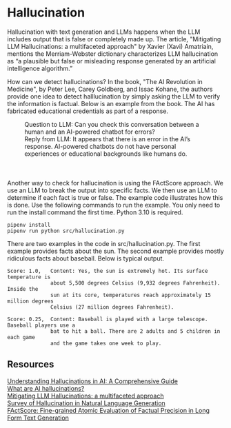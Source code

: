 # Hallucination

Hallucination with text generation and LLMs happens when the LLM includes output that is false or completely made up. The article, "Mitigating LLM Hallucinations: a multifaceted approach" by Xavier (Xavi) Amatriain, mentions the Merriam-Webster dictionary characterizes LLM hallucination as “a plausible but false or misleading response generated by an artificial intelligence algorithm.”  

How can we detect hallucinations?  In the book, "The AI Revolution in Medicine", by Peter Lee, Carey Goldberg, and Issac Kohane, the authors provide one idea to detect halllucination by simply asking the LLM to verify the information is factual.  Below is an example from the book.  The AI has fabricated educational credentials as part of a response.

<div style="padding-left:40px;padding-right:40px;margin-bottom:20px">
Question to LLM: Can you check this conversation between a human and an AI-powered chatbot for errors?</br> 
Reply from LLM: It appears that there is an error in the AI’s response. AI-powered chatbots do not have personal experiences or educational backgrounds like humans do.
</div><br>  

Another way to check for hallucination is using the FActScore approach. We use an LLM to break the output into specific facts.  We then use an LLM to determine if each fact is true or false.  The example code illustrates how this is done.  Use the following commands to run the example. You only need to run the install command the first time. Python 3.10 is required. 

```
pipenv install
pipenv run python src/hallucination.py
```

There are two examples in the code in src/hallucination.py.  The first example provides facts about the sun.  The second example provides mostly ridiculous facts about baseball.  Below is typical output.

```
Score: 1.0,   Content: Yes, the sun is extremely hot. Its surface temperature is
              about 5,500 degrees Celsius (9,932 degrees Fahrenheit). Inside the
              sun at its core, temperatures reach approximately 15 million degrees
              Celsius (27 million degrees Fahrenheit).

Score: 0.25,  Content: Baseball is played with a large telescope.  Baseball players use a
              bat to hit a ball. There are 2 adults and 5 children in each game
              and the game takes one week to play.
```

## Resources

[Understanding Hallucinations in AI: A Comprehensive Guide](https://www.pinecone.io/learn/ai-hallucinations/)  
[What are AI hallucinations?](https://www.ibm.com/topics/ai-hallucinations)  
[Mitigating LLM Hallucinations: a multifaceted approach](https://amatriain.net/blog/hallucinations)  
[Survey of Hallucination in Natural Language Generation](https://arxiv.org/abs/2202.03629)  
[FActScore: Fine-grained Atomic Evaluation of Factual Precision in Long Form Text Generation](https://arxiv.org/abs/2305.14251)  
